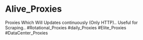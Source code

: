 # Alive_Proxies
Proxies Which Will Updates continuously (Only HTTP).. Useful for Scraping..
#Rotational_Proxies
#daily_Proxies
#Elite_Proxies
#DataCenter_Proxies
